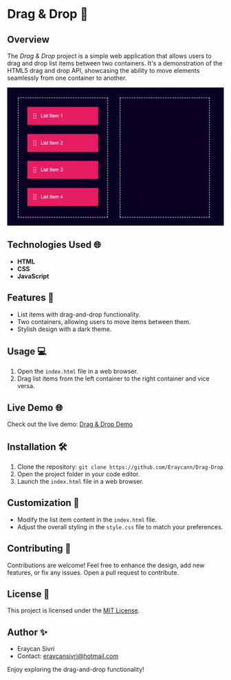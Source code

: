 # Drag & Drop 🚀

## Overview
The *Drag & Drop* project is a simple web application that allows users to drag and drop list items between two containers. It's a demonstration of the HTML5 drag and drop API, showcasing the ability to move elements seamlessly from one container to another.

![Drag & Drop](./readme.gif)

## Technologies Used 🌐
- **HTML**
- **CSS**
- **JavaScript**

## Features 🌟
- List items with drag-and-drop functionality.
- Two containers, allowing users to move items between them.
- Stylish design with a dark theme.

## Usage 💻
1. Open the `index.html` file in a web browser.
2. Drag list items from the left container to the right container and vice versa.

## Live Demo 🌐
Check out the live demo: [Drag & Drop Demo](#) <!-- Add your live demo link -->

## Installation 🛠️
1. Clone the repository: `git clone https://github.com/Eraycann/Drag-Drop`
2. Open the project folder in your code editor.
3. Launch the `index.html` file in a web browser.

## Customization 🎨
- Modify the list item content in the `index.html` file.
- Adjust the overall styling in the `style.css` file to match your preferences.

## Contributing 🤝
Contributions are welcome! Feel free to enhance the design, add new features, or fix any issues. Open a pull request to contribute.

## License 📜
This project is licensed under the [MIT License](LICENSE.md).

## Author ✨
- Eraycan Sivri
- Contact: eraycansivri@hotmail.com

Enjoy exploring the drag-and-drop functionality!
